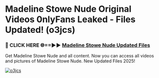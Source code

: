 # Madeline Stowe Nude Original Videos 0nlyFans Leaked - Files Updated! (o3jcs)

<h3>🔴 CLICK HERE 🌐==►► <a href="https://tinyurl.com/yrmya6cz" rel="nofollow">Madeline Stowe Nude Updated Files</a></h3>

Get Madeline Stowe Nude and all content. Now you can access all videos and pictures of Madeline Stowe Nude. New Updated Files 2025!

[![o3jcs](https://i.imgur.com/FMdXYCs.gif)](https://tinyurl.com/yrmya6cz)
